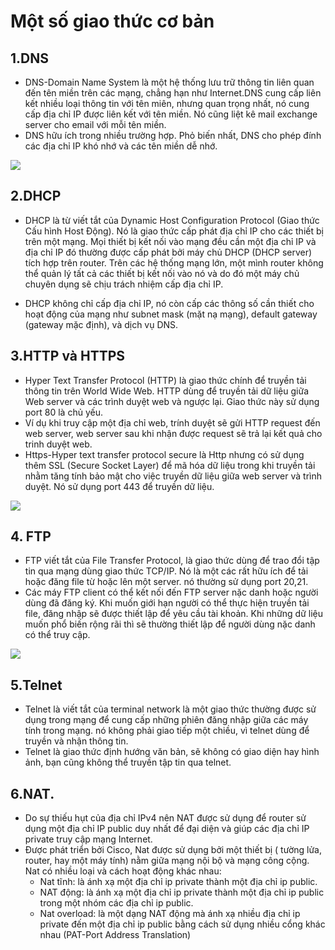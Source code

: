 # Một số giao thức cơ bản
## 1.DNS
- DNS-Domain Name System là một hệ thống lưu trữ thông tin liên quan đến tên miền trên các mạng, chẳng hạn như Internet.DNS cung cấp liên kết nhiều loại thông tin với tên miên, nhưng quan trọng nhất, nó  cung cấp địa chỉ IP được liên kết với tên miền. Nó cũng liệt kê mail exchange server cho email với mỗi tên miền.
- DNS hữu ích trong nhiều trường hợp. Phỏ biến nhất, DNS cho phép đính các địa chỉ IP khó nhớ và các tên miền dễ nhớ.

![](http://i.imgur.com/Z07x31N.png)

## 2.DHCP
- DHCP là từ viết tắt của Dynamic Host Configuration Protocol (Giao thức Cấu hình Host Động). Nó là giao thức cấp phát địa chỉ IP cho các thiết bị trên một mạng. Mọi thiết bị kết nối vào mạng đều cần một địa chỉ IP và địa chỉ IP đó thường được cấp phát bởi máy chủ DHCP (DHCP server) tích hợp trên router. Trên các hệ thống mạng lớn, một mình router không thể quản lý tất cả các thiết bị kết nối vào nó và do đó một máy chủ chuyên dụng sẽ chịu trách nhiệm cấp địa chỉ IP.

- DHCP không chỉ cấp địa chỉ IP, nó còn cấp các thông số cần thiết cho hoạt động của mạng như subnet mask (mặt nạ mạng), default gateway (gateway mặc định), và dịch vụ DNS.

## 3.HTTP và HTTPS
- Hyper Text Transfer Protocol (HTTP) là giao thức chính để truyền tải thông tin trên World Wide Web. HTTP dùng để truyền tải dữ liệu giữa Web server và các trình duyệt web và ngược lại. Giao thức này sử dụng port 80 là chủ yếu.
- Ví dụ khi truy cập một địa chỉ web, trính duyệt sẽ gửi HTTP request đến web server, web server sau khi nhận được request sẽ trả lại kết quả cho trinh duyệt web.
- Https-Hyper text transfer protocol secure là Http nhưng có sử dụng thêm SSL (Secure Socket Layer) để mã hóa dữ liệu trong khi truyền tải nhằm tăng tính bảo mật cho việc truyền dữ liệu giữa web server và trình duyệt. Nó sử dụng port 443 để truyền dữ liệu.

![](http://i.imgur.com/IX8Cc8P.png)

## 4. FTP
- FTP viết tắt của File Transfer Protocol, là giao thức dùng để trao đổi tập tin qua mạng dùng giao thức TCP/IP. Nó là một các rất hữu ích để tải hoặc đăng file  từ hoặc lên một server. nó thường sử dụng port 20,21.
- Các máy FTP client có thể kết nối đến FTP server nặc danh hoặc người dùng đã đăng ký. Khi muốn giới hạn người có thể thực hiện truyền tải file, đăng nhập sẽ được thiết lập để yêu cầu tài khoản. Khi những dữ liệu muốn phổ biến rộng rãi thì sẽ thường thiết lập để người dùng nặc danh có thể truy cập.

![](http://i.imgur.com/uWoH9v6.png)

## 5.Telnet
- Telnet là viết tắt của terminal network là một giao thức thường được sử dụng trong mạng để cung cấp những phiên đăng nhập giữa các máy tính trong mạng. nó không phải giao tiếp một chiều, vì telnet dùng để truyền và nhận thông tin.
- Telnet là giao thức định hướng văn bản, sẽ không có giao diện hay hình ảnh, bạn cũng không thể truyền tập tin qua telnet.


## 6.NAT.
- Do sự thiếu hụt của địa chỉ IPv4 nên NAT được sử dụng để router sử dụng một địa chỉ IP public duy nhất để đại diện và giúp các địa chỉ IP private truy cập mạng Internet.
- Được phát triển bởi Cisco, Nat được sử dụng bởi một thiết bị ( tường lửa, router, hay một máy tính) nằm giữa mạng nội bộ và mạng công cộng. Nat có nhiều loại và cách hoạt động khác nhau:
  - Nat tĩnh: là ánh xạ một địa chỉ ip private thành một địa chỉ ip public.
  - NAT động: là ánh xạ một địa chỉ ip private thành một địa chỉ ip public trong một nhóm các địa chỉ ip public.
  - Nat overload: là một dạng NAT động mà ánh xạ nhiều địa chỉ ip private đến một địa chỉ ip public bằng cách sử dụng nhiều cổng khác nhau (PAT-Port Address Translation)
